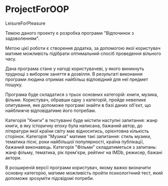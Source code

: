 # ProjectForOOP
LeisureForPleasure

Темою даного проекту є розробка програми "Відпочинок з задоволенням".

Метою цієї роботи є створення додатка, за допомогою якої користувач матиме можливість підібрати оптимальний спосіб проведення вільного часу.

Дана програма стане у нагоді користувачеві, у якого виникнуть труднощі з вибором заняття в дозвілля. В результаті виконання програми людина отримає найбільш відповідний для неї предмет пошуку.

Програма буде складатися з трьох основних категорій: книги, музика, фільми. Користувач, обравши одну з категорій, пройде невелике опитування, яке допоможе програмі знайти в базі даних об'єкт, що найближче відповідатиме його потребам.

Категорія "Книги" в тестуванні буде містити наступні запитання: жанр книги, в яку історичну епоху була написана, бажаний автор, до літератури якої країни світу має відноситись, орієнтовна кількість сторінок. Категорія "Музика" матиме такі запитання: стиль музики, тематика пісні, роки найбільшої популярності, країна публікації, бажаний виконавець. Категорія "Фільми" складатиметься з запитань: жанр фільму, тематика, рік прем'єри, рейтинг на IMDb, режисер, бажані актори.

В розширеній версії програми користувач, якому важко визначити основну категорію, матиме можливість пройти психологічний тест, який допоможе зрозуміти підсвідомі потреби. 
